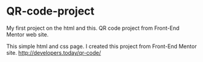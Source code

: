 # QR-code-project
My first project on the html and this. QR code project from Front-End Mentor web site.

This simple html and css page. I created this project from Front-End Mentor site.
http://developers.today/qr-code/
